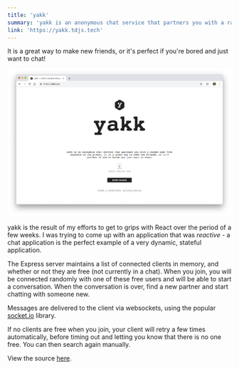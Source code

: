 ```yaml
---
title: 'yakk'
summary: 'yakk is an anonymous chat service that partners you with a random user from anywhere on the planet.'
link: 'https://yakk.tdjs.tech'
---
```


It is a great way to make new friends, or it's perfect if you're bored and just want to chat!

![yakk screenshot](./yakk.png)

yakk is the result of my efforts to get to grips with React over the period of a few weeks. I was trying to come up with an application that was _reactive_ - a chat application is the perfect example of a very dynamic, stateful application.

The Express server maintains a list of connected clients in memory, and whether or not they are free (not currently in a chat). When you join, you will be connected randomly with one of these free users and will be able to start a conversation. When the conversation is over, find a new partner and start chatting with someone new.

Messages are delivered to the client via websockets, using the popular [socket.io](https://socket.io) library.

If no clients are free when you join, your client will retry a few times automatically, before timing out and letting you know that there is no one free. You can then search again manually.

View the source [here](https://github.com/tdjsnelling/yakk).
